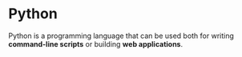 # Python 
 Python is a programming language that can be used both for writing __command-line scripts__ or building __web applications__.